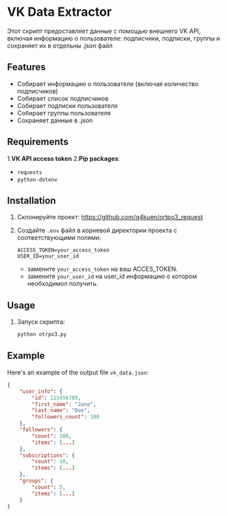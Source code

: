 # VK Data Extractor

Этот скрипт предоставляет данные с помощью внешнего VK API, включая информацию о пользователе: подписчики, подписки, группы и сохраняет их в отдельны .json файл

## Features
- Собирает информацию о пользователе (включая количество подписчиков)
- Собирает список подписчиков
- Собирает подписки пользователя
- Собирает группы пользователя
- Сохраняет данные в .json

## Requirements

1.**VK API access token**
2.**Pip packages**:
   - `requests`
   - `python-dotenv`

## Installation

1. Склонируйте проект: https://github.com/g4kuen/ortpo3_request

2. Создайте `.env` файл в корневой директории проекта с соответствующими полями:

   ```
   ACCESS_TOKEN=your_access_token
   USER_ID=your_user_id
   ```

   - замените `your_access_token` на ваш ACCES_TOKEN.
   - замените `your_user_id` на user_id информацию о котором необходимол получить.

## Usage

1. Запуск скрипта:

   ```bash
   python otrpo3.py
   ```

## Example

Here's an example of the output file `vk_data.json`:

```json
{
    "user_info": {
        "id": 123456789,
        "first_name": "Jane",
        "last_name": "Doe",
        "followers_count": 100
    },
    "followers": {
        "count": 100,
        "items": [...]
    },
    "subscriptions": {
        "count": 10,
        "items": [...]
    },
    "groups": {
        "count": 5,
        "items": [...]
    }
}
```